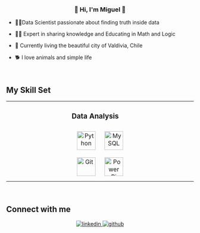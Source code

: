  

### <div align="center">👋 Hi, I'm Miguel 🧠</div>  
  

- 👨‍💻Data Scientist passionate about finding truth inside data  
  

- 👨‍🏫 Expert in sharing knowledge and Educating in Math and Logic  
  

- 🌳 Currently living the beautiful city of Valdivia, Chile  
  

- 🐕 I love animals and simple life  
  

<br/>  


## My Skill Set  
<table><tr><td valign="top" width="33%">



</td><td valign="top" width="33%">



### Data Analysis  
<div align="center">  
<a href="https://www.python.org/" target="_blank"><img style="margin: 10px" src="https://profilinator.rishav.dev/skills-assets/python-original.svg" alt="Python" height="50" /></a>  
<a href="https://www.mysql.com/" target="_blank"><img style="margin: 10px" src="https://profilinator.rishav.dev/skills-assets/mysql-original-wordmark.svg" alt="MySQL" height="50" /></a>  
<a href="https://github.com/" target="_blank"><img style="margin: 10px" src="https://profilinator.rishav.dev/skills-assets/git-scm-icon.svg" alt="Git" height="50" /></a>  
<a href="https://powerbi.microsoft.com/en-us/" target="_blank"><img style="margin: 10px" src="https://profilinator.rishav.dev/skills-assets/powerbi.png" alt="Power Bi" height="50" /></a>  
</div>

</td><td valign="top" width="33%">



</td></tr></table>  

<br/>  


## Connect with me  
<div align="center">
<a href="[https://linkedin.com/in/in/miguel-denis-a835b92a9/](https://www.linkedin.com/in/miguel-denis-a835b92a9/)" target="_blank">
<img src=https://img.shields.io/badge/linkedin-%231E77B5.svg?&style=for-the-badge&logo=linkedin&logoColor=white alt=linkedin style="margin-bottom: 5px;" />
</a>
<a href="https://github.com/MiguelDenisP" target="_blank">
<img src=https://img.shields.io/badge/github-%2324292e.svg?&style=for-the-badge&logo=github&logoColor=white alt=github style="margin-bottom: 5px;" />
</a>  
</div>  
  

<br/>  


<br/>  
